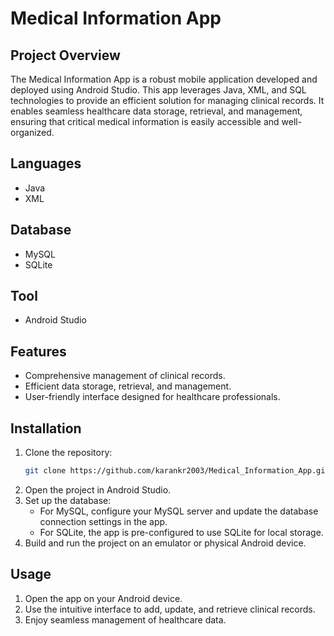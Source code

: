 # Medical Information App

## Project Overview
The Medical Information App is a robust mobile application developed and deployed using Android Studio. This app leverages Java, XML, and SQL technologies to provide an efficient solution for managing clinical records. It enables seamless healthcare data storage, retrieval, and management, ensuring that critical medical information is easily accessible and well-organized.

## Languages
- Java
- XML

## Database
- MySQL
- SQLite

## Tool
- Android Studio

## Features
- Comprehensive management of clinical records.
- Efficient data storage, retrieval, and management.
- User-friendly interface designed for healthcare professionals.

## Installation
1. Clone the repository:
    ```sh
    git clone https://github.com/karankr2003/Medical_Information_App.git
    ```
2. Open the project in Android Studio.
3. Set up the database:
    - For MySQL, configure your MySQL server and update the database connection settings in the app.
    - For SQLite, the app is pre-configured to use SQLite for local storage.
4. Build and run the project on an emulator or physical Android device.

## Usage
1. Open the app on your Android device.
2. Use the intuitive interface to add, update, and retrieve clinical records.
3. Enjoy seamless management of healthcare data.


